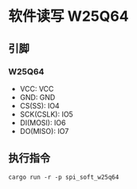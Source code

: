 # 软件读写 W25Q64

## 引脚

### W25Q64

- VCC: VCC
- GND: GND
- CS(SS): IO4
- SCK(CSLK): IO5
- DI(MOSI): IO6
- DO(MISO): IO7

## 执行指令

```shell
cargo run -r -p spi_soft_w25q64
```
